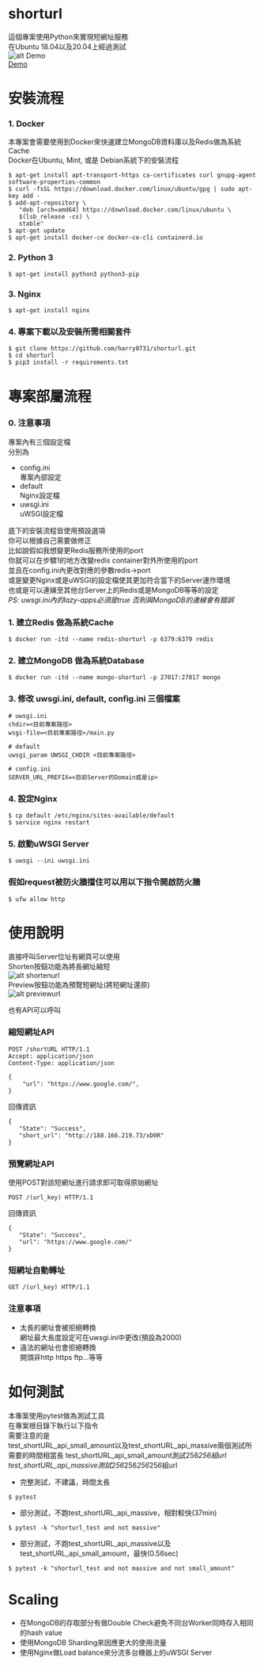 # shorturl  

這個專案使用Python來實現短網址服務  
在Ubuntu 18.04以及20.04上經過測試  
![alt Demo](assets/Demo.png?raw=true "Demo")  
[Demo](http://188.166.219.73/)  

# **安裝流程**  
### 1. Docker
本專案會需要使用到Docker來快速建立MongoDB資料庫以及Redis做為系統Cache  
Docker在Ubuntu, Mint, 或是 Debian系統下的安裝流程  
```
$ apt-get install apt-transport-https ca-certificates curl gnupg-agent software-properties-common
$ curl -fsSL https://download.docker.com/linux/ubuntu/gpg | sudo apt-key add -
$ add-apt-repository \
   "deb [arch=amd64] https://download.docker.com/linux/ubuntu \
   $(lsb_release -cs) \
   stable"
$ apt-get update
$ apt-get install docker-ce docker-ce-cli containerd.io
```  

### 2. Python 3
```  
$ apt-get install python3 python3-pip
```  
### 3. Nginx  
```  
$ apt-get install nginx
```  
### 4. 專案下載以及安裝所需相關套件
```  
$ git clone https://github.com/harry0731/shorturl.git
$ cd shorturl
$ pip3 install -r requirements.txt
```  
# **專案部屬流程**  
### 0. 注意事項  
專案內有三個設定檔  
分別為  
* config.ini  
專案內部設定
* default  
Nginx設定檔
* uwsgi.ini  
uWSGI設定檔  

底下的安裝流程皆使用預設選項  
你可以根據自己需要做修正  
比如說假如我想變更Redis服務所使用的port  
你就可以在步驟1的地方改變redis container對外所使用的port  
並且在config.ini內更改對應的參數redis->port  
或是變更Nginx或是uWSGI的設定檔使其更加符合當下的Server運作環境  
也或是可以連線至其他台Server上的Redis或是MongoDB等等的設定  
*PS: uwsgi.ini內的lazy-apps必須是true 否則與MongoDB的連線會有錯誤*

### 1. 建立Redis 做為系統Cache
```
$ docker run -itd --name redis-shorturl -p 6379:6379 redis
```  
### 2. 建立MongoDB 做為系統Database
```
$ docker run -itd --name mongo-shorturl -p 27017:27017 mongo
```
### 3. 修改 uwsgi.ini, default, config.ini 三個檔案  
```
# uwsgi.ini
chdir=<目前專案路徑>
wsgi-file=<目前專案路徑>/main.py

# default
uwsgi_param UWSGI_CHDIR <目前專案路徑>

# config.ini 
SERVER_URL_PREFIX=<目前Server的Domain或是ip>
```  
### 4. 設定Nginx
```  
$ cp default /etc/nginx/sites-available/default
$ service nginx restart
```  
### 5. 啟動uWSGI Server
```  
$ uwsgi --ini uwsgi.ini
```  
### 假如request被防火牆擋住可以用以下指令開啟防火牆
```
$ ufw allow http
```

# **使用說明**  
直接呼叫Server位址有網頁可以使用  
Shorten按鈕功能為將長網址縮短  
![alt shortenurl](assets/shortenurl.gif?raw=true "shortenurl")  
Preview按鈕功能為預覽短網址(將短網址還原)  
![alt previewurl](assets/previewurl.gif?raw=true "previewurl") 

也有API可以呼叫  
### **縮短網址API** 
```  
POST /shortURL HTTP/1.1
Accept: application/json
Content-Type: application/json

{
    "url": "https://www.google.com/",
}
```  
回傳資訊  
```
{
   "State": "Success",
   "short_url": "http://188.166.219.73/xD0R"
}
```  

### **預覽網址API** 
使用POST對該短網址進行請求即可取得原始網址
```  
POST /(url_key) HTTP/1.1
```  
回傳資訊  
```
{
   "State": "Success",
   "url": "https://www.google.com/"
}
```  

### **短網址自動轉址** 
```  
GET /(url_key) HTTP/1.1
```  

### **注意事項**  
* 太長的網址會被拒絕轉換  
網址最大長度設定可在uwsgi.ini中更改(預設為2000)  
* 違法的網址也會拒絕轉換  
開頭非http https ftp...等等


# **如何測試**  
本專案使用pytest做為測試工具  
在專案根目錄下執行以下指令  
需要注意的是  
test_shortURL_api_small_amount以及test_shortURL_api_massive兩個測試所需要的時間相當長  test_shortURL_api_small_amount測試256*256組url  
test_shortURL_api_massive測試256*256*256*256組url
* 完整測試，不建議，時間太長
```  
$ pytest
```  
* 部分測試，不跑test_shortURL_api_massive，相對較快(37min)  
```
$ pytest -k "shorturl_test and not massive" 
```  
* 部分測試，不跑test_shortURL_api_massive以及test_shortURL_api_small_amount，最快(0.56sec)  
```
$ pytest -k "shorturl_test and not massive and not small_amount" 
```

# **Scaling**  
* 在MongoDB的存取部分有做Double Check避免不同台Worker同時存入相同的hash value
* 使用MongoDB Sharding來因應更大的使用流量  
* 使用Nginx做Load balance來分流多台機器上的uWSGI Server  